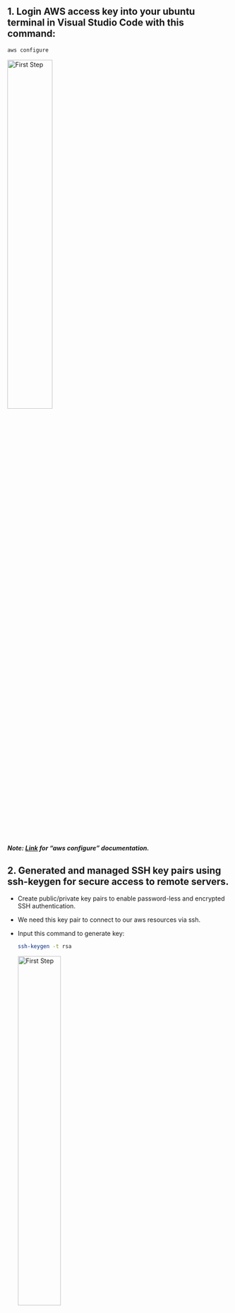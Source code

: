 ## **1.	Login AWS access key into your ubuntu terminal in Visual Studio Code with this command:**

```bash
aws configure
``` 

<div style="text-align: left;">
<img src="https://github.com/Carlo-05/Terraform-WebApp-RDS-Vault-Project/blob/main/Other%20documents/pictures/First%20step/1..png?raw=true" alt="First Step" style="width: 45%; height: auto;">
</div> 

#### _Note: [Link](https://docs.aws.amazon.com/cli/latest/reference/configure/) for “aws configure” documentation._

## **2.	Generated and managed SSH key pairs using ssh-keygen for secure access to remote servers.**
-	Create public/private key pairs to enable password-less and encrypted SSH authentication.
-	We need this key pair to connect to our aws resources via ssh.
-	Input this command to generate key:

    ```bash
    ssh-keygen -t rsa
    ``` 

    <div style="text-align: left;">
    <img src="https://github.com/Carlo-05/Terraform-WebApp-RDS-Vault-Project/blob/main/Other%20documents/pictures/First%20step/2..png?raw=true" alt="First Step" style="width: 45%; height: auto;">
    </div> 

-	Check the generated key using this command:

    ```bash
    ls ~/.ssh/
    ```

    <div style="text-align: left;">
    <img src="https://github.com/Carlo-05/Terraform-WebApp-RDS-Vault-Project/blob/main/Other%20documents/pictures/First%20step/2.1.png?raw=true" alt="First Step" style="width: 45%; height: auto;">
    </div> 
 
    #### _Note: The id_rsa is your private key, while the id_rsa.pub is your public key._
## **3.	Use ssh-agent.**
-	To securely manage SSH private keys during development and deployment workflows.
-	It will load keys into memory to avoid repeated passphrase prompts while maintaining security.  
-	Input this command to start ssh-agent:

    ```bash
    eval $(ssh-agent)
    ```
 
    <div style="text-align: left;">
    <img src="https://github.com/Carlo-05/Terraform-WebApp-RDS-Vault-Project/blob/main/Other%20documents/pictures/First%20step/3..png?raw=true" alt="First Step" style="width: 45%; height: auto;">
    </div> 

-	Input this command to add your generated private key to the ssh-agent:

    ```bash
    ssh-add ~/.ssh/id_rsa
    ```
 
    <div style="text-align: left;">
    <img src="https://github.com/Carlo-05/Terraform-WebApp-RDS-Vault-Project/blob/main/Other%20documents/pictures/First%20step/3.1.png?raw=true" alt="First Step" style="width: 45%; height: auto;">
    </div> 

-	Confirm if the private key is successfully added by inputting this command:

    ```bash
    ssh-add -l
    ```
 
    <div style="text-align: left;">
    <img src="https://github.com/Carlo-05/Terraform-WebApp-RDS-Vault-Project/blob/main/Other%20documents/pictures/First%20step/3.2.png?raw=true" alt="First Step" style="width: 45%; height: auto;">
    </div> 

## **4.	Manually create RDS credentials in AWS SSM Parameters Store using AWS cli.**
-	For RDS MySQL username. Input this command:

    ```bash
    aws ssm put-parameter --name "/projectdb/username" --value "admin" --type "String" 
    --region us-west-2
    ```

    <div style="text-align: left;">
    <img src="https://github.com/Carlo-05/Terraform-WebApp-RDS-Vault-Project/blob/main/Other%20documents/pictures/First%20step/4..png?raw=true" alt="First Step" style="width: 80%; height: auto;">
    </div>

-	For RDS MySQL password. Input this command:

    ```bash
    aws ssm put-parameter --name "/projectdb/password" --value "<input desired password>" --type "SecureString" --region us-west-2
    ```

    <div style="text-align: left;">
    <img src="https://github.com/Carlo-05/Terraform-WebApp-RDS-Vault-Project/blob/main/Other%20documents/pictures/First%20step/4.1.png?raw=true" alt="First Step" style="width: 80%; height: auto;">
    </div>

-	For RDS MySQL database name. Input this command:

    ```bash
    aws ssm put-parameter --name "/projectdb/database" --value "myappdb" --type "String" --region us-west-2 
    ```

    <div style="text-align: left;">
    <img src="https://github.com/Carlo-05/Terraform-WebApp-RDS-Vault-Project/blob/main/Other%20documents/pictures/First%20step/4.2.png?raw=true" alt="First Step" style="width: 80%; height: auto;">
    </div>

-	We also need **RDS endpoint value** in SSM Parameter Store to complete necessary login credentials for our RDS MySQL. It will be created after the RDS MySQL is deployed by Terraform.

## **5.	Confirm if RDS credentials successfully created via aws cli:**
-	For username:

    ```bash
    aws ssm get-parameter --region us-west-2 --name "/projectdb/username" --query "Parameter.Value" --output text
    ``` 

    <div style="text-align: left;">
    <img src="https://github.com/Carlo-05/Terraform-WebApp-RDS-Vault-Project/blob/main/Other%20documents/pictures/First%20step/5..png?raw=true" alt="First Step" style="width: 80%; height: auto;">
    </div>

-	For password:

    ```bash
    aws ssm get-parameter --region us-west-2 --name "/projectdb/password" --with-decryption --query "Parameter.Value" --output text
    ```

    <div style="text-align: left;">
    <img src="https://github.com/Carlo-05/Terraform-WebApp-RDS-Vault-Project/blob/main/Other%20documents/pictures/First%20step/5.1.png?raw=true" alt="First Step" style="width: 80%; height: auto;">
    </div>

-	For database:

    ```bash
    aws ssm get-parameter --region us-west-2 --name "/projectdb/database" --query "Parameter.Value" --output text
    ```

    <div style="text-align: left;">
    <img src="https://github.com/Carlo-05/Terraform-WebApp-RDS-Vault-Project/blob/main/Other%20documents/pictures/First%20step/5.2.png?raw=true" alt="First Step" style="width: 80%; height: auto;">
    </div>
-   You can also view the SSM Parameter Store values in AWS console.

    <div style="text-align: left;">
    <img src="https://github.com/Carlo-05/Terraform-WebApp-RDS-Vault-Project/blob/main/Other%20documents/pictures/First%20step/5.3.png?raw=true" alt="First Step" style="width: 45%; height: auto;">
    </div>
 
## **6.	Create S3 bucket.**
-	The dev and prod backend will use this bucket to store tfstate file.
-	Application Load Balancer logs will be stored in this bucket.
-   Store the retrived secrets from vault.
-	To create s3 bucket , input this command:

    ```bash
    aws s3api create-bucket --bucket <your-s3-bucket> --region us-west-2 --create-bucket-configuration LocationConstraint=us-west-2
    ```
    <div style="text-align: left;">
    <img src="https://github.com/Carlo-05/Terraform-WebApp-RDS-Vault-Project/blob/main/Other%20documents/pictures/First%20step/6..png?raw=true" alt="First Step" style="width: 80%; height: auto;">
    </div>

    ##### _Note: You can view your s3 bucket in AWS console too._
## **7.	Enable versioning in s3 bucket.**
-	Prevent accidental overwrites and deletions of file by retaining previous versions.
-	To enable versioning, input this command:

    ```bash
    aws s3api put-bucket-versioning --bucket <your-s3-bucket> --versioning-configuration Status=Enabled
    ```

-	Check the status of your s3 bucket if the versioning is activated:

    ```bash
    aws s3api get-bucket-versioning --bucket <your-s3-bucket>
    ```
    <div style="text-align: left;">
    <img src="https://github.com/Carlo-05/Terraform-WebApp-RDS-Vault-Project/blob/main/Other%20documents/pictures/First%20step/7..png?raw=true" alt="First Step" style="width: 80%; height: auto;">
    </div>

## **8.	Create bucket policy for the bucket.**
-	Create s3 bucket policy that is needed for ALB to put logs into the s3 bucket.

    ```bash
    vim s3policy.json
    ```

-   Paste the code below.

    ```bash
    {
    "Version": "2012-10-17",
    "Statement": [
        {
            "Effect": "Allow",
            "Principal": {
                "AWS": "arn:aws:iam::<account-id>:user/<administrator-username>"
            },
            "Action": "s3:*",
            "Resource": [
                "arn:aws:s3:::<Your S3 Bucket name>",
                "arn:aws:s3:::<Your S3 Bucket name>/*"
            ]
        },
        {
            "Effect": "Allow",
            "Principal": {
              "Service": "logdelivery.elasticloadbalancing.amazonaws.com"
            },
            "Action": "s3:PutObject",
            "Resource": "arn:aws:s3:::<Your S3 Bucket name>/*",
            "Condition": {
              "StringEquals": {
                "s3:x-amz-acl": "bucket-owner-full-control"
              }
            }
        }    
      
    ]
    }

    ```
-   Make sure to edit the user arn (account-id and administrator-username) and s3 bucket name, then save.
    <div style="text-align: left;">
    <img src="https://github.com/Carlo-05/CI-CD-Github-Actions-Terraform-Project/blob/main/Other%20Documents/Picture/s3policy.png?raw=true" alt="First Step" style="width: 50%; height: auto;">
    </div>


## **9.	Attached bucket policy to the s3 bucket.**
-	Attached the s3policy.json to s3 bucket. Make sure the file is in your current directory:

    ```bash
    aws s3api put-bucket-policy --bucket <your-s3-bucket>  --policy file://s3policy.json
    aws s3api get-bucket-policy --bucket <your-s3-bucket>
    ```
    <div style="text-align: left;">
    <img src="https://github.com/Carlo-05/Terraform-WebApp-RDS-Vault-Project/blob/main/Other%20documents/pictures/First%20step/8..png?raw=true" alt="First Step" style="width: 80%; height: auto;">
    </div>




